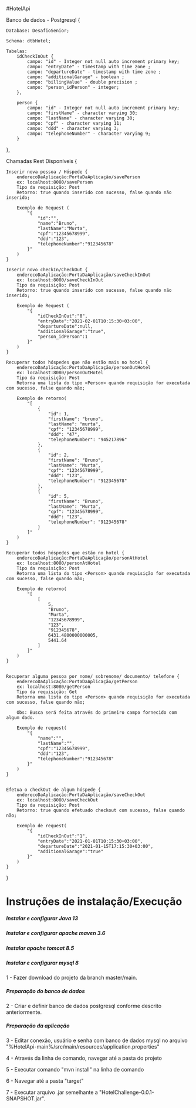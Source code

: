 #HotelApi

Banco de dados - Postgresql {

	Database: DesafioSenior;
  
	Schema: dtbHotel;
  
	Tabelas: 
		idCheckInOut {
			campo: "id" - Integer not null auto increment primary key;
			campo: "entryDate" - timestamp with time zone ;
			campo: "departureDate" - timestamp with time zone ;
			campo: "additionalGarage" - boolean ;
			campo: "billingValue" - double precision ;
			campo: "person_idPerson" - integer;
		},
    
		person {
			campo: "id" - Integer not null auto increment primary key;
			campo: "firstName" - character varying 30;
			campo: "lastName" - character varying 30;
			campo: "cpf" - character varying 11;
			campo: "ddd" - character varying 3;
			campo: "telephoneNumber" - character varying 9;
		}
},

  Chamadas Rest Disponíveis {
  
    Inserir nova pessoa / Hóspede {
		enderecoDaAplicação:PortaDaAplicação/savePerson
		ex: localhost:8080/savePerson
		Tipo da requisição: Post
		Retorno: true quando inserido com sucesso, false quando não inserido;

		Exemplo de Request (
			"{
			    "id":"",
			    "name":"Bruno", 
			    "lastName":"Murta",
			    "cpf":"12345678999",
			    "ddd":"123",
			    "telephoneNumber":"912345678"
			}"
		)
	}

	Inserir novo checkIn/CheckOut {
		enderecoDaAplicação:PortaDaAplicação/saveCheckInOut
		ex: localhost:8080/saveCheckInOut
		Tipo da requisição: Post
		Retorno: true quando inserido com sucesso, false quando não inserido;

		Exemplo de Request (
			"{
			    "idCheckInOut":"0",
			    "entryDate":"2021-02-01T10:15:30+03:00",
			    "departureDate":null,
			    "additionalGarage":"true",
			    "person_idPerson":1
			}"
		)
	}

	Recuperar todos hóspedes que não estão mais no hotel {
		enderecoDaAplicação:PortaDaAplicação/personOutHotel
		ex: localhost:8080/personOutHotel
		Tipo da requisição: Post
		Retorna uma lista do tipo <Person> quando requisição for executada com sucesso, false quando não;

		Exemplo de retorno(
			"[
			    {
			        "id": 1,
			        "firstName": "bruno",
			        "lastName": "murta",
			        "cpf": "12345678999",
			        "ddd": "47",
			        "telephoneNumber": "945217896"
			    },
			    {
			        "id": 2,
			        "firstName": "Bruno",
			        "lastName": "Murta",
			        "cpf": "12345678999",
			        "ddd": "123",
			        "telephoneNumber": "912345678"
			    },
			    {
			        "id": 5,
			        "firstName": "Bruno",
			        "lastName": "Murta",
			        "cpf": "12345678999",
			        "ddd": "123",
			        "telephoneNumber": "912345678"
			    }
			]"
		)
	}

	Recuperar todos hóspedes que estão no hotel {
		enderecoDaAplicação:PortaDaAplicação/personAtHotel
		ex: localhost:8080/personAtHotel
		Tipo da requisição: Post
		Retorna uma lista do tipo <Person> quando requisição for executada com sucesso, false quando não;

		Exemplo de retorno(
			"[
			    [
			        5,
			        "Bruno",
			        "Murta",
			        "12345678999",
			        "123",
			        "912345678",
			        6431.4800000000005,
			        5441.64
			    ]
			]"
		)
	}

	
	Recuperar alguma pessoa por nome/ sobrenome/ documento/ telefone {
		enderecoDaAplicação:PortaDaAplicação/getPerson
		ex: localhost:8080/getPerson
		Tipo da requisição: Get
		Retorna uma lista do tipo <Person> quando requisição for executada com sucesso, false quando não;
		
		Obs: Busca será feita através do primeiro campo fornecido com algum dado.

		Exemplo de request(
			"{
			    "name":"",
			    "lastName":"",
			    "cpf":"12345678999",
			    "ddd":"123",
			    "telephoneNumber":"912345678"
			}"
		)
	}


	Efetua o checkOut de algum hóspede {
		enderecoDaAplicação:PortaDaAplicação/saveCheckOut
		ex: localhost:8080/saveCheckOut
		Tipo da requisição: Post
		Retorno: true quando efetuado checkout com sucesso, false quando não;

		Exemplo de request(
			"{
			    "idCheckInOut":"1",
			    "entryDate":"2021-01-01T10:15:30+03:00",
			    "departureDate":"2021-01-15T17:15:30+03:00",
			    "additionalGarage":"true"
			}"
		)
	}
}

# Instruções de instalação/Execução

##### Instalar e configurar Java 13

##### Instalar e configurar apache maven 3.6

##### Instalar apache tomcat 8.5

##### Instalar e configurar mysql 8

1 - Fazer download do projeto da branch master/main.

##### Preparação do banco de dados

2 - Criar e definir banco de dados postgresql conforme descrito anteriormente.

##### Preparação da aplicação

3 - Editar conexão, usuário e senha com banco de dados mysql no arquivo "%HotelApi-main%/src/main/resources/application.properties"

4 - Através da linha de comando, navegar até a pasta do projeto

5 - Executar comando "mvn install" na linha de comando

6 - Navegar até a pasta "target"

7 - Executar arquivo .jar semelhante a "HotelChallenge-0.0.1-SNAPSHOT.jar".

